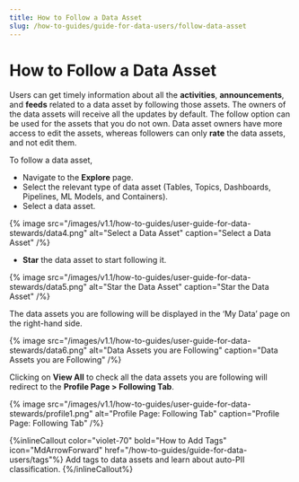 ```yaml
---
title: How to Follow a Data Asset
slug: /how-to-guides/guide-for-data-users/follow-data-asset
---
```


# How to Follow a Data Asset

Users can get timely information about all the **activities**, **announcements**, and **feeds** related to a data asset by following those assets. The owners of the data assets will receive all the updates by default. The follow option can be used for the assets that you do not own. Data asset owners have more access to edit the assets, whereas followers can only **rate** the data assets, and not edit them.

To follow a data asset, 
- Navigate to the **Explore** page.
- Select the relevant type of data asset (Tables, Topics, Dashboards, Pipelines, ML Models, and Containers).
- Select a data asset.

{% image
src="/images/v1.1/how-to-guides/user-guide-for-data-stewards/data4.png"
alt="Select a Data Asset"
caption="Select a Data Asset"
/%}

- **Star** the data asset to start following it.

{% image
src="/images/v1.1/how-to-guides/user-guide-for-data-stewards/data5.png"
alt="Star the Data Asset"
caption="Star the Data Asset"
/%}

The data assets you are following will be displayed in the ‘My Data’ page on the right-hand side.

{% image
src="/images/v1.1/how-to-guides/user-guide-for-data-stewards/data6.png"
alt="Data Assets you are Following"
caption="Data Assets you are Following"
/%}

Clicking on **View All** to check all the data assets you are following will redirect to the **Profile Page > Following Tab**.

{% image
src="/images/v1.1/how-to-guides/user-guide-for-data-stewards/profile1.png"
alt="Profile Page: Following Tab"
caption="Profile Page: Following Tab"
/%}

{%inlineCallout
  color="violet-70"
  bold="How to Add Tags"
  icon="MdArrowForward"
  href="/how-to-guides/guide-for-data-users/tags"%}
  Add tags to data assets and learn about auto-PII classification.
{%/inlineCallout%}